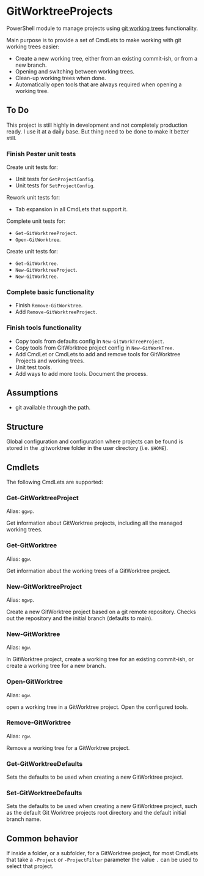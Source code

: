 # GitWorktreeProjects

PowerShell module to manage projects using [git working trees](https://git-scm.com/docs/git-worktree) functionality.

Main purpose is to provide a set of CmdLets to make working with git working trees easier:

- Create a new working tree, either from an existing commit-ish, or from a new branch.
- Opening and switching between working trees.
- Clean-up working trees when done.
- Automatically open tools that are always required when opening a working tree.

## To Do

This project is still highly in development and not completely production ready. I use it at a daily base. But thing need to be done to make it better still.

### Finish Pester unit tests

Create unit tests for:

- Unit tests for `GetProjectConfig`.
- Unit tests for `SetProjectConfig`.

Rework unit tests for:

- Tab expansion in all CmdLets that support it.

Complete unit tests for:

- `Get-GitWorktreeProject`.
- `Open-GitWorktree`.

Create unit tests for:

- `Get-GitWorktree`.
- `New-GitWorktreeProject`.
- `New-GitWorktree`.

### Complete basic functionality

- Finish `Remove-GitWorktree`.
- Add `Remove-GitWorktreeProject`.

### Finish tools functionality

- Copy tools from defaults config in `New-GitWorkTreeProject`.
- Copy tools from GitWorktree project config in `New-GitWorkTree`.
- Add CmdLet or CmdLets to add and remove tools for GitWorktree Projects and working trees.
- Unit test tools.
- Add ways to add more tools. Document the process.

## Assumptions

- git available through the path.

## Structure

Global configuration and configuration where projects can be found is stored in the .gitworktree folder in the user directory (i.e. `$HOME`).

## Cmdlets

The following CmdLets are supported:

### Get-GitWorktreeProject

Alias: `ggwp`.

Get information about GitWorktree projects, including all the managed working trees.

### Get-GitWorktree

Alias: `ggw`.

Get information about the working trees of a GitWorktree project.

### New-GitWorktreeProject

Alias: `ngwp`.

Create a new GitWorktree project based on a git remote repository. Checks out the repository and the initial branch (defaults to main).

### New-GitWorktree

Alias: `ngw`.

In GitWorktree project, create a working tree for an existing commit-ish, or create a working tree for a new branch.

### Open-GitWorktree

Alias: `ogw`.

open a working tree in a GitWorktree project. Open the configured tools.

### Remove-GitWorktree

Alias: `rgw`.

Remove a working tree for a GitWorktree project.

### Get-GitWorktreeDefaults

Sets the defaults to be used when creating a new GitWorktree project.

### Set-GitWorktreeDefaults

Sets the defaults to be used when creating a new GitWorktree project, such as the default Git Worktree projects root directory and the default initial branch name.

## Common behavior

If inside a folder, or a subfolder, for a GitWorktree project, for most CmdLets that take a `-Project` or `-ProjectFilter` parameter the value `.` can be used to select that project.
